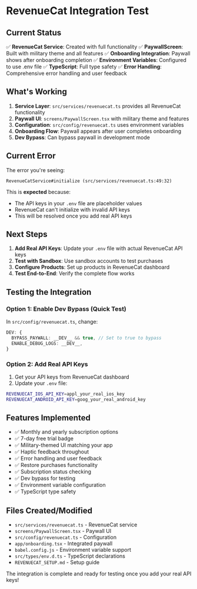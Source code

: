 # RevenueCat Integration Test

## Current Status

✅ **RevenueCat Service**: Created with full functionality
✅ **PaywallScreen**: Built with military theme and all features
✅ **Onboarding Integration**: Paywall shows after onboarding completion
✅ **Environment Variables**: Configured to use .env file
✅ **TypeScript**: Full type safety
✅ **Error Handling**: Comprehensive error handling and user feedback

## What's Working

1. **Service Layer**: `src/services/revenuecat.ts` provides all RevenueCat functionality
2. **Paywall UI**: `screens/PaywallScreen.tsx` with military theme and features
3. **Configuration**: `src/config/revenuecat.ts` uses environment variables
4. **Onboarding Flow**: Paywall appears after user completes onboarding
5. **Dev Bypass**: Can bypass paywall in development mode

## Current Error

The error you're seeing:

```
RevenueCatService#initialize (src/services/revenuecat.ts:49:32)
```

This is **expected** because:

- The API keys in your `.env` file are placeholder values
- RevenueCat can't initialize with invalid API keys
- This will be resolved once you add real API keys

## Next Steps

1. **Add Real API Keys**: Update your `.env` file with actual RevenueCat API keys
2. **Test with Sandbox**: Use sandbox accounts to test purchases
3. **Configure Products**: Set up products in RevenueCat dashboard
4. **Test End-to-End**: Verify the complete flow works

## Testing the Integration

### Option 1: Enable Dev Bypass (Quick Test)

In `src/config/revenuecat.ts`, change:

```typescript
DEV: {
  BYPASS_PAYWALL: __DEV__ && true, // Set to true to bypass
  ENABLE_DEBUG_LOGS: __DEV__,
}
```

### Option 2: Add Real API Keys

1. Get your API keys from RevenueCat dashboard
2. Update your `.env` file:

```bash
REVENUECAT_IOS_API_KEY=appl_your_real_ios_key
REVENUECAT_ANDROID_API_KEY=goog_your_real_android_key
```

## Features Implemented

- ✅ Monthly and yearly subscription options
- ✅ 7-day free trial badge
- ✅ Military-themed UI matching your app
- ✅ Haptic feedback throughout
- ✅ Error handling and user feedback
- ✅ Restore purchases functionality
- ✅ Subscription status checking
- ✅ Dev bypass for testing
- ✅ Environment variable configuration
- ✅ TypeScript type safety

## Files Created/Modified

- `src/services/revenuecat.ts` - RevenueCat service
- `screens/PaywallScreen.tsx` - Paywall UI
- `src/config/revenuecat.ts` - Configuration
- `app/onboarding.tsx` - Integrated paywall
- `babel.config.js` - Environment variable support
- `src/types/env.d.ts` - TypeScript declarations
- `REVENUECAT_SETUP.md` - Setup guide

The integration is complete and ready for testing once you add your real API keys!
